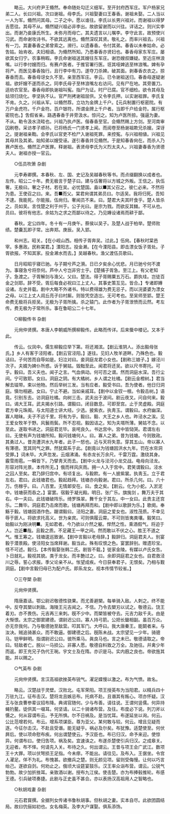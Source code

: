 <!-- { "loadSidebar": true } -->
　　略云。大兴府尹王翛然。奉命随处勾迁义细军。至开封府西军庄。军户杨家兄弟二人。长曰兴祖。次曰谢祖。母李氏。兴祖娶妻曰王春香。谢祖未娶。二人当以一人为军。翛然问其母。二子之中。愿以谁往。李氏以长男兴祖对。而谢祖以得梦吉愿往。其母不从。翛然疑兴祖必非李出。故欲留谢而以兴往。详诘之。则兴实李出。而谢乃妾康氏所生。未弥月而母亡。其夫遗言以儿嘱李。李守此言。故预使兴习武。而命谢攻诗书。不欲其远离也。翛然深叹其贤。敬礼之。而率兴祖去。兴祖有一刀。其妻春香之弟曾索之。濒行。以遗春香。令付其弟。春香以未奉姑命。必吿姑。始肯收。夫妇相语。为翛然所知。乃悉春香亦贤妇也。春香母家东军庄。屡欲其女归宁。农事稍暇。李氏命谢祖送其嫂往东军庄。谢恐嫂叔嫌疑。至近庄林浪嘴。以行李付嫂而归。有赛卢医者。于推官署行医。诳其哑婢逃至林浪嘴。婢有孕将产。而医见春香独行。且行李中有刀。遂夺刀杀婢。破其面。剥春香衣衣之。掠春香而去。春香母讶女久不至。亲至西军庄。李云。已令谢祖送归。春香母遂疑谢祖。欲奸嫂不遂而杀之。同李氏母子至林浪嘴左右访问。见有尸在地。其旁置刀。适劝农官至。春香母即执谢祖叫寃。指尸为证。时尸已腐。官不细检。欲令其母及姑领归烧化。李坚执不认。官严刑拷谢祖屈供。又令李氏押。以实谢祖罪。李氏复不肯。久之。兴祖从军。以翛然荐。立功为金牌上千户。【元兵制置行枢密院。有万户金虎符。千户金符。百户银符。所谓金牌上千户者。当即千户给金符。属行枢密院也。】吿假省亲。路遇春香于井旁汲水。惊问之。知为卢医所掠。强逼为妻。不从。勒令汲水浇畦也。兴祖乃执卢医。偕春香至官。会翛然赐上方剑。至河南审囚刷卷。采访孝子顺孙。已将杨氏一门贤孝上闻。而阅卷至杨谢祖欺兄杀嫂。深讶之。提谢祖亲鞫。会李氏以官吏不检尸入谢祖死罪。来控寃。与兴祖相値。兴祖见其母幷及其弟。始知弟以嫂受诬。遂引春香并见翛然。于是知春香尙在。而杀人乃赛卢医也。翛然正卢医罪。释谢祖。表贤母李氏为义烈太夫人。兴祖妻春香为贤德夫人。谢祖亦授一官云。 

　　○伍员吹箫 杂剧 

　　元李寿卿撰。本春秋、左、国、史记及吴越春秋等书。而点缀翻换以成者也。左传。昭公二十年。费无极言于楚子曰。建与伍奢将以方城之外叛。王信之。执伍奢。无极曰。奢之子材。若在吴。必忧楚国。盍以■其父召之。彼仁必来。不然将为患。王使召之曰。来。吾■而父。棠君尙谓其弟员曰。尔适吴。我将归死。吾知不逮。我能死。尔能报。伍尙归。奢闻员不来。曰。楚君大夫其旰食乎。楚人皆杀之。员如吴。言伐楚之利于州于。公子光曰。是宗为戮。而欲反其雠。不可从也。员曰。彼将有他志。余姑为之求之而鄙以待之。乃见嫥设诸焉而耕于鄙。 

　　春秋。定公四年。冬十有一月庚午。蔡侯以吴子。及楚人战于柏举。楚师败绩。楚囊瓦即子常。出奔郑。庚辰。吴入郢。 

　　和州志。昭关。【在小岘山西。相传子胥奔吴。过此。】伍尙。【春秋时棠邑宰。多惠政。民称棠君。】溧阳志。投金濑。【在今溧阳县。即击漂女饭子胥处。子胥欲报。不知其家。投金濑水而去。】吴越春秋。渔父渡伍员歌曰。 

　　日月昭昭乎寝已驰。与子期兮芦之漪。日已夕矣余心忧悲。月已驰兮何不渡为。事寝急兮将奈何。芦中人兮岂非穷士乎。【楚捕子胥急。至江上。有父老知子。急渡之。子胥解剑与渔父。父曰。楚法。得子胥赐粟五万石。爵执珪。岂徒百金之剑耶。辞不受。胥后每食必祝曰江上丈人。其事史策互见。皆合。】专诸即嫥设诸。左史并载。剧中大略不外诸书。特以费得雄为费无忌子。而以浣婆婆为漂女之母。以江上丈人闾丘亮子曰村厮。则皆凭空造岀。无可考也。至吴师至郢。楚王命费无极将兵拒吴。无极为子胥所擒。杀之辕门。此作者为子胥泄愤而云然。考左传。费无极为子常所杀。事在鲁昭公二十七年。 

　　○柳毅传书 杂剧 

　　元尙仲贤撰。本唐人李朝威所撰柳毅传。此略而传详。后来蜃中楼记。又本于此。 

　　传云。仪凤中。儒生柳毅应举下第。将还湘滨。【剧云淮阴人。添出毅母张氏。】乡人有客于泾阳者。【剧云官泾阳。】遂往。见妇人牧羊道畔。乃殊色也。毅诘曰。子何苦而自辱如是。妇泣对曰。妾洞庭龙君小女也。【剧称三娘子。】嫁泾川次子。夫婿为婢仆所惑。诉于舅姑。毁黜至此。闻君将还吴。欲以尺书寄托。可乎。毅曰。吾义夫也。闻子之言。气血俱动。何可否之谓。然而洞庭水深。吾行尘间。宁可致耶。女曰。洞庭之阴。有大橘树。乡人谓之社橘。【剧云金橙树。】君当解去镃带。束以他物。然后举树三发。当有应者。毅受书曰。吾为使者。他日归洞庭。愼勿相避。女曰。宁止不避。当如亲戚耳。【剧中以金钗一根。令毅击树。】语竟。引别东去。访洞庭社橘。向树三击。武夫出于波间。剧云夜叉。问自何来。毅曰。谒大王耳。武夫揭水引路。谓毅曰。闭目数息。可即至宫。止于灵虚殿。洞庭君方幸元珠阁。与太阳道士讲大经。少选。披紫衣。执靑玉。谓毅曰。水府幽深。寡人暗昧。夫子不远千里。将有为乎。毅曰。毅、大王之乡人也。昨泾水之涘。见王爱女牧羊于野。风鬟雨鬓。所不忍视。毅因诘之。知为夫壻所薄。舅姑不念。以至此。遂取书进之。洞庭君览毕。哀咤良久。书达宫中。宫中皆恸哭。君谓左右曰。无使有声为钱塘所知。毅问钱塘何人。曰。寡人之弟。昔为钱塘。今则致政。其勇过人。昔尧遭洪水九年者。此子一怒也。近与天将失意。穿其五山。帝以寡人有薄德。宽其同气之罪。然犹縻系于此。【剧竟以为钱塘因洪水九年。罚在水帘洞受罪。】词未毕。大声忽发。云烟沸涌。有赤龙长万余尺。千雷万霆。激绕其身。霰雪雨雹。一瞬皆下。乃擘靑天而去。【剧中火龙与泾河小龙交战。电母向泾龙。形容对阵光景。本传所无。】俄而祥风庆雨。拥一人入于宫中。君笑谓毅曰。泾水之囚人至矣。君乃辞归宫中。有顷复出。与毅飮。有一人披紫裳。执靑玉。立于君左右。君曰。此钱塘君也。毅起趋拜。钱塘亦向毅谢。君曰。所杀几何。曰。六十万。伤稼乎。曰。八百里。无情郞安在。曰。食之矣。【剧云。化为小蛇。入淤泥中。钱塘获而呑之。】宴罢。宿毅于凝光殿。明日。张广乐。旗旄剑 。舞万夫于其右。中一夫曰。此钱塘破阵乐。绮罗珠翠。舞千女于其左。中一女曰。此贵主还宫乐。二舞毕。洞庭君乃击席而歌。钱塘再拜而和。【剧中即以歌辞为乐。】歌阕。奉觞于毅。钱塘因酒作色。踞谓毅曰。泾阳之妻。洞庭之爱女也。淑性茂质。不幸见辱于匪人。将欲求托高义。世为亲宾。可则俱履云霄。不可则皆夷粪壤。毅笑曰。始毅以为刚决明■。无如君者。今乃欲以介然之躯。悍然之性。乘酒假气。将迫于人。岂近■哉。且毅之质。不足藏王一甲之间。然而敢以不伏之心。胜王不道之气。惟王筹之。钱塘逡巡致谢。【剧中言毅以老母辞。】毅辞归。洞庭君夫人。别宴毅于潜景殿。使泾阳女当席拜谢。毅当此。殊有叹恨之色。宴罢辞别。赠遗珍宝。怪不可述。毅归。【本传毅娶张韩二氏。剧皆不载。】徙家金陵。有媒以卢氏女吿。卜日就礼。毅视其貌。类于龙女。而丰艶过之。曰。余即洞庭君之女也。自君救泾川之辱。誓心求报。季父论亲不从。怅望成疾。今日获奉君子。无恨矣。乃相与觐洞庭。【剧中言毅归母已为配卢氏。即系龙女。视本传情节较省。】 

　　○三夺槊 杂剧 

　　元尙仲贤撰。 

　　隋唐嘉话。鄂公尉迟敬德性骁果。而尤善避槊。每单骑入敌。人刺之。终不能中。反夺其槊以刺敌。海陵王元吉闻之。不信。乃令去槊刃以试之。敬德云。饶王着刃。亦不畏伤。元吉再三来刺。旣不少中。而槊皆被夺去。元吉力敌千夫。由是大惭恨。太宗之御窦建德。谓尉迟公曰。寡人持弓箭。公把长鎗相副。虽百万众。亦无奈我何。乃与敬德驰至敌营。叩其军门。大呼曰。我大唐秦王。能鬬者来。与汝决。贼追骑甚众。而不敢逼。御建德之后。旣陈未战。太宗望见一少年。骑骢马。铠甲鲜明。指谓尉迟公曰。彼所乘马。眞良马也。言之未已。敬德请取之。帝曰。轻敌者亡。脱以一马损公。非寡人愿。敬德自料致之万全。及驰往。幷禽少年而返。即王充兄子伪代王琬。宇文士及在隋。亦识是马。实内廐之良也。帝欲旌其能。并以赐之。 

　　○气英布 杂剧 

　　元尙仲贤撰。言汉高祖欲挫英布锐气。濯足媟慢以激之。布为气愤。故名。 

　　略云。汉楚战于灵壁。汉败北。屯军荣阳。项王授英布为当阳君。以精兵四十万驻九江。征布击汉。楚将龙且嫉忌布。托病不赴。且谮其有叛心。项亦怀疑。汉王与张良曹参辈议招布降。典谒官随何。少与布善。请往说。王谓何竖儒。何异持蝇钓鳌。徒供其一啜耳。何坚请。以二十骑诸布营。及往。布度必下说。列刀斧以慑之。何从容谓布云。予无所惧。尔不日祸及。是当忧耳。布遂延坐以询。何云。公比范增若何。布云。增系项谋臣。尊为亚父。某何敢与较。何云。增且见疑而逐。今征尔击汉。不赴且受谮。能无疑乎。祸必及尔矣。布犹豫。适楚使至。何伏屛后。使以项命慰布疾。何出谓楚使云。予汉臣也。布已归汉。命予来迎。使惊异。何谓布曰。使归吿项。祸及矣。宜速诛之。布遂杀楚使引兵归汉。之成皋关。无迎者。布不怿。何请先入关。布待之久。何出谓云。王昔与项王会广武江。数项王十大罪。项以伏弩损王足指。今未瘳。不能出。请往见。及布入。王倨坐。令宫人濯足。佯不为礼。布愧甚。欲撤兵之楚。则无颜见项。留则受侮慢。让何以巧言绐己。遂欲自刭。何劝止之。俄顷大设筵宴鼓乐。汉王率众诣布营。谓云。公锐气勃勃。故少加折挫耳。亲致酒以谢。授布九江侯。使击楚。亦为布捧毂推轮。布感王德。引兵破项奏捷。此剧与正史虽不甚合。亦以表扬汉高祖用人之智略也。 

　　○秋胡戏妻 杂剧 

　　元石君寳撰。全据列女传诸书鲁秋胡事。但秋胡之妻。实本自尽。此欲团圆结局。故曰伉俪如初也。女名梅英。及李大户谋娶。俱系添饰。 

